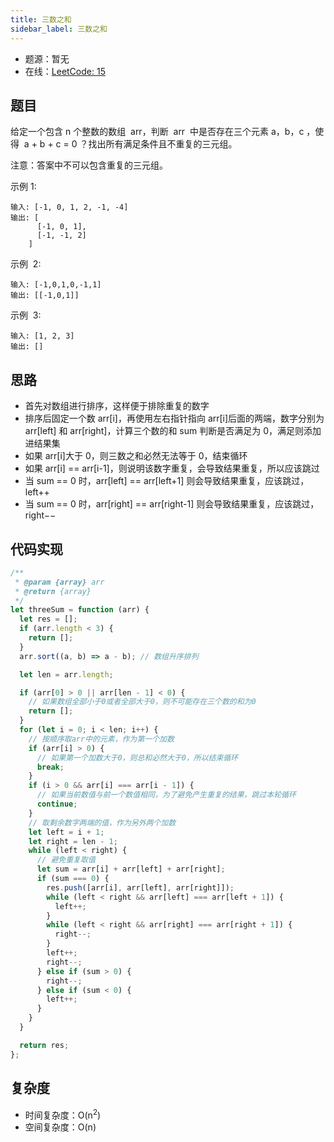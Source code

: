 ```yaml
---
title: 三数之和
sidebar_label: 三数之和
---
```


- 题源：暂无
- 在线：[LeetCode: 15](https://leetcode-cn.com/problems/3sum/)

## 题目

给定一个包含 n 个整数的数组  arr，判断  arr  中是否存在三个元素 a，b，c ，使得  a + b + c = 0 ？找出所有满足条件且不重复的三元组。

注意：答案中不可以包含重复的三元组。

示例 1:

```text
输入: [-1, 0, 1, 2, -1, -4]
输出: [
      [-1, 0, 1],
      [-1, -1, 2]
    ]
```

示例  2:

```text
输入: [-1,0,1,0,-1,1]
输出: [[-1,0,1]]
```

示例  3:

```text
输入: [1, 2, 3]
输出: []
```

## 思路

- 首先对数组进行排序，这样便于排除重复的数字
- 排序后固定一个数 arr[i]，再使用左右指针指向 arr[i]后面的两端，数字分别为 arr[left] 和 arr[right]，计算三个数的和 sum 判断是否满足为 0，满足则添加进结果集
- 如果 arr[i]大于 0，则三数之和必然无法等于 0，结束循环
- 如果 arr[i] == arr[i-1]，则说明该数字重复，会导致结果重复，所以应该跳过
- 当 sum == 0 时，arr[left] == arr[left+1] 则会导致结果重复，应该跳过，left++
- 当 sum == 0 时，arr[right] == arr[right-1] 则会导致结果重复，应该跳过，right−−

## 代码实现

```js
/**
 * @param {array} arr
 * @return {array}
 */
let threeSum = function (arr) {
  let res = [];
  if (arr.length < 3) {
    return [];
  }
  arr.sort((a, b) => a - b); // 数组升序排列

  let len = arr.length;

  if (arr[0] > 0 || arr[len - 1] < 0) {
    // 如果数组全部小于0或者全部大于0，则不可能存在三个数的和为0
    return [];
  }
  for (let i = 0; i < len; i++) {
    // 按顺序取arr中的元素，作为第一个加数
    if (arr[i] > 0) {
      // 如果第一个加数大于0，则总和必然大于0，所以结束循环
      break;
    }
    if (i > 0 && arr[i] === arr[i - 1]) {
      // 如果当前数值与前一个数值相同，为了避免产生重复的结果，跳过本轮循环
      continue;
    }
    // 取剩余数字两端的值，作为另外两个加数
    let left = i + 1;
    let right = len - 1;
    while (left < right) {
      // 避免重复取值
      let sum = arr[i] + arr[left] + arr[right];
      if (sum === 0) {
        res.push([arr[i], arr[left], arr[right]]);
        while (left < right && arr[left] === arr[left + 1]) {
          left++;
        }
        while (left < right && arr[right] === arr[right + 1]) {
          right--;
        }
        left++;
        right--;
      } else if (sum > 0) {
        right--;
      } else if (sum < 0) {
        left++;
      }
    }
  }

  return res;
};
```

## 复杂度

- 时间复杂度：O(n<sup>2</sup>)
- 空间复杂度：O(n)
